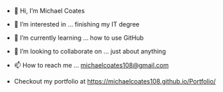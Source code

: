 - 👋 Hi, I’m Michael Coates
- 👀 I’m interested in ... finishing my IT degree
- 🌱 I’m currently learning ... how to use GitHub
- 💞️ I’m looking to collaborate on ... just about anything
- 📫 How to reach me ... michaelcoates108@gmail.com

- Checkout my portfolio at https://michaelcoates108.github.io/Portfolio/
